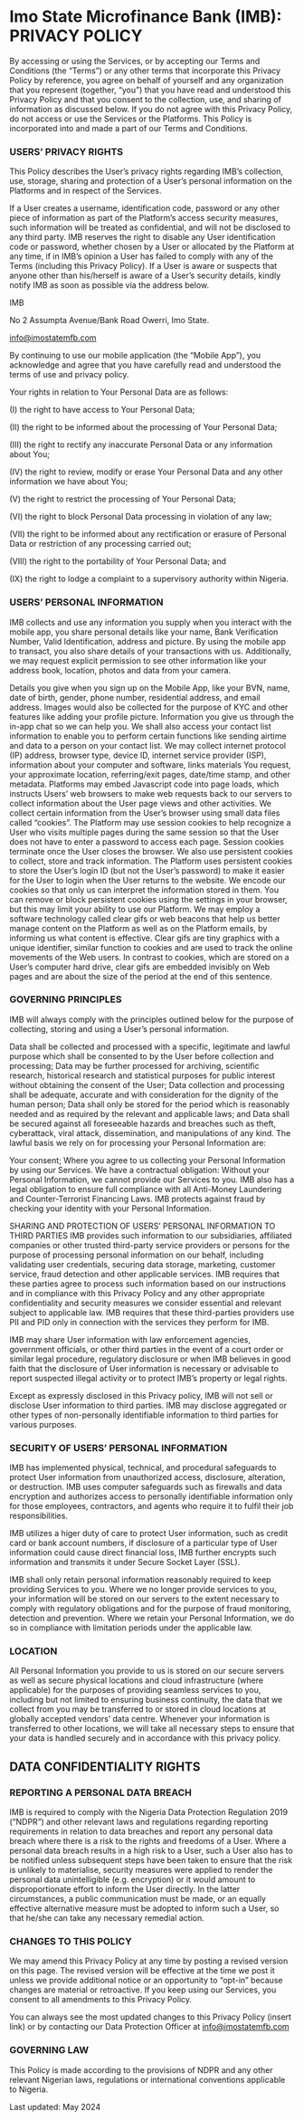 # Imo State Microfinance Bank (IMB): PRIVACY POLICY
By accessing or using the Services, or by accepting our Terms and Conditions (the “Terms”) or any other terms that incorporate this Privacy Policy by reference, you agree on behalf of yourself and any organization that you represent (together, “you”) that you have read and understood this Privacy Policy and that you consent to the collection, use, and sharing of information as discussed below. If you do not agree with this Privacy Policy, do not access or use the Services or the Platforms. This Policy is incorporated into and made a part of our Terms and Conditions.

### USERS’ PRIVACY RIGHTS

This Policy describes the User’s privacy rights regarding IMB’s collection, use, storage, sharing and protection of a User’s personal information on the Platforms and in respect of the Services.

If a User creates a username, identification code, password or any other piece of information as part of the Platform’s access security measures, such information will be treated as confidential, and will not be disclosed to any third party. IMB reserves the right to disable any User identification code or password, whether chosen by a User or allocated by the Platform at any time, if in IMB’s opinion a User has failed to comply with any of the Terms (including this Privacy Policy). If a User is aware or suspects that anyone other than his/herself is aware of a User’s security details, kindly notify IMB as soon as possible via the address below.

IMB

No 2 Assumpta Avenue/Bank Road Owerri, Imo State.

info@imostatemfb.com

By continuing to use our mobile application (the “Mobile App”), you acknowledge and agree that you have carefully read and understood the terms of use and privacy policy.

Your rights in relation to Your Personal Data are as follows:

(I) the right to have access to Your Personal Data;

(II) the right to be informed about the processing of Your Personal Data;

(III) the right to rectify any inaccurate Personal Data or any information about You;

(IV) the right to review, modify or erase Your Personal Data and any other information we have about You;

(V) the right to restrict the processing of Your Personal Data;

(VI) the right to block Personal Data processing in violation of any law;

(VII) the right to be informed about any rectification or erasure of Personal Data or restriction of any processing carried out;

(VIII) the right to the portability of Your Personal Data; and

(IX) the right to lodge a complaint to a supervisory authority within Nigeria.

### USERS’ PERSONAL INFORMATION

IMB collects and use any information you supply when you interact with the mobile app, you share personal details like your name, Bank Verification Number, Valid Identification, address and picture. By using the mobile app to transact, you also share details of your transactions with us. Additionally, we may request explicit permission to see other information like your address book, location, photos and data from your camera.

Details you give when you sign up on the Mobile App, like your BVN, name, date of birth, gender, phone number, residential address, and email address.
Images would also be collected for the purpose of KYC and other features like adding your profile picture.
Information you give us through the in-app chat so we can help you.
We shall also access your contact list information to enable you to perform certain functions like sending airtime and data to a person on your contact list.
We may collect internet protocol (IP) address, browser type, device ID, internet service provider (ISP), information about your computer and software, links materials You request, your approximate location, referring/exit pages, date/time stamp, and other metadata. Platforms may embed Javascript code into page loads, which instructs Users’ web browsers to make web requests back to our servers to collect information about the User page views and other activities.
We collect certain information from the User’s browser using small data files called “cookies”. The Platform may use session cookies to help recognize a User who visits multiple pages during the same session so that the User does not have to enter a password to access each page. Session cookies terminate once the User closes the browser. 
We also use persistent cookies to collect, store and track information. The Platform uses persistent cookies to store the User’s login ID (but not the User’s password) to make it easier for the User to login when the User returns to the website. We encode our cookies so that only us can interpret the information stored in them. You can remove or block persistent cookies using the settings in your browser, but this may limit your ability to use our Platform.
We may employ a software technology called clear gifs or web beacons that help us better manage content on the Platform as well as on the Platform emails, by informing us what content is effective. Clear gifs are tiny graphics with a unique identifier, similar function to cookies and are used to track the online movements of the Web users. In contrast to cookies, which are stored on a User’s computer hard drive, clear gifs are embedded invisibly on Web pages and are about the size of the period at the end of this sentence.
 
### GOVERNING PRINCIPLES
IMB will always comply with the principles outlined below for the purpose of collecting, storing and using a User’s personal information.

Data shall be collected and processed with a specific, legitimate and lawful purpose which shall be consented to by the User before collection and processing;
Data may be further processed for archiving, scientific research, historical research and statistical purposes for public interest without obtaining the consent of the User;
Data collection and processing shall be adequate, accurate and with consideration for the dignity of the human person;
Data shall only be stored for the period which is reasonably needed and as required by the relevant and applicable laws; and 
Data shall be secured against all foreseeable hazards and breaches such as theft, cyberattack, viral attack, dissemination, and manipulations of any kind.
The lawful basis we rely on for processing your Personal Information are:

Your consent; Where you agree to us collecting your Personal Information by using our Services.
We have a contractual obligation: Without your Personal Information, we cannot provide our Services to you.
IMB also has a legal obligation to ensure full compliance with all Anti-Money Laundering and Counter-Terrorist Financing Laws. IMB protects against fraud by checking your identity with your Personal Information.

SHARING AND PROTECTION OF USERS’ PERSONAL INFORMATION TO THIRD PARTIES
IMB provides such information to our subsidiaries, affiliated companies or other trusted third-party service providers or persons for the purpose of processing personal information on our behalf, including validating user credentials, securing data storage, marketing, customer service, fraud detection and other applicable services. IMB requires that these parties agree to process such information based on our instructions and in compliance with this Privacy Policy and any other appropriate confidentiality and security measures we consider essential and relevant subject to applicable law. IMB requires that these third-parties providers use PII and PID only in connection with the services they perform for IMB.

IMB may share User information with law enforcement agencies, government officials, or other third parties in the event of a court order or similar legal procedure, regulatory disclosure or when IMB believes in good faith that the disclosure of User information is necessary or advisable to report suspected illegal activity or to protect IMB’s property or legal rights.

Except as expressly disclosed in this Privacy policy, IMB will not sell or disclose User information to third parties. IMB may disclose aggregated or other types of non-personally identifiable information to third parties for various purposes.

### SECURITY OF USERS’ PERSONAL INFORMATION
IMB has implemented physical, technical, and procedural safeguards to protect User information from unauthorized access, disclosure, alteration, or destruction. IMB uses computer safeguards such as firewalls and data encryption and authorizes access to personally identifiable information only for those employees, contractors, and agents who require it to fulfil their job responsibilities.

IMB utilizes a higer duty of care to protect User information, such as credit card or bank account numbers, if disclosure of a particular type of User information could cause direct financial loss, IMB further encrypts such information and transmits it under Secure Socket Layer (SSL).

IMB shall only retain personal information reasonably required to keep providing Services to you. Where we no longer provide services to you, your information will be stored on our servers to the extent necessary to comply with regulatory obligations and for the purpose of fraud monitoring, detection and prevention. Where we retain your Personal Information, we do so in compliance with limitation periods under the applicable law.

### LOCATION

All Personal Information you provide to us is stored on our secure servers as well as secure physical locations and cloud infrastructure (where applicable) for the purposes of providing seamless services to you, including but not limited to ensuring business continuity, the data that we collect from you may be transferred to or stored in cloud locations at globally accepted vendors’ data centre. Whenever your information is transferred to other locations, we will take all necessary steps to ensure that your data is handled securely and in accordance with this privacy policy.

 
## DATA CONFIDENTIALITY RIGHTS
### REPORTING A PERSONAL DATA BREACH

IMB is required to comply with the Nigeria Data Protection Regulation 2019 (“NDPR”) and other relevant laws and regulations regarding reporting requirements in relation to data breaches and report any personal data breach where there is a risk to the rights and freedoms of a User. Where a personal data breach results in a high risk to a User, such a User also has to be notified unless subsequent steps have been taken to ensure that the risk is unlikely to materialise, security measures were applied to render the personal data unintelligible (e.g. encryption) or it would amount to disproportionate effort to inform the User directly. In the latter circumstances, a public communication must be made, or an equally effective alternative measure must be adopted to inform such a User, so that he/she can take any necessary remedial action.

### CHANGES TO THIS POLICY
We may amend this Privacy Policy at any time by posting a revised version on this page. The revised version will be effective at the time we post it unless we provide additional notice or an opportunity to “opt-in” because changes are material or retroactive. If you keep using our Services, you consent to all amendments to this Privacy Policy.

You can always see the most updated changes to this Privacy Policy (insert link) or by contacting our Data Protection Officer at info@imostatemfb.com

 
### GOVERNING LAW
This Policy is made according to the provisions of NDPR and any other relevant Nigerian laws, regulations or international conventions applicable to Nigeria. 

Last updated: May 2024
